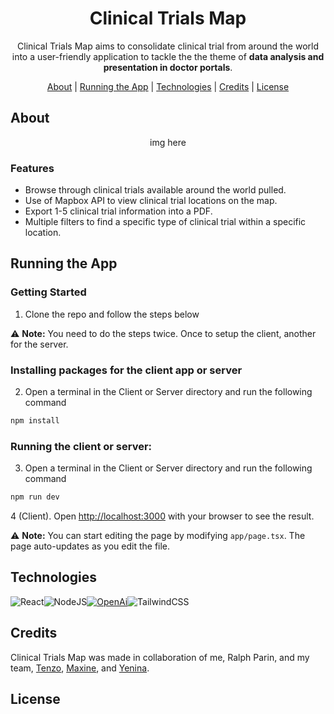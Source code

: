 <div align="center">

# Clinical Trials Map

Clinical Trials Map aims to consolidate clinical trial from around the world into a user-friendly application to tackle the the theme of <b>data analysis and presentation in doctor portals</b>.

[About](#about) | [Running the App](#running-the-app) | [Technologies](#technologies) | [Credits](#credits) | [License](#license)

</div>

## About

<div align="center">

img here

</div>

### Features
- Browse through clinical trials available around the world pulled.
- Use of Mapbox API to view clinical trial locations on the map.
- Export 1-5 clinical trial information into a PDF.
- Multiple filters to find a specific type of clinical trial within a specific location.

## Running the App

### Getting Started

1. Clone the repo and follow the steps below

⚠️ **Note:** You need to do the steps twice. Once to setup the client, another for the server.

### Installing packages for the client app or server

2. Open a terminal in the Client or Server directory and run the following command

```bash
npm install
```

### Running the client or server:

3. Open a terminal in the Client or Server directory and run the following command

```bash
npm run dev
```

4 (Client). Open [http://localhost:3000](http://localhost:3000) with your browser to see the result.

⚠️ **Note:**
You can start editing the page by modifying `app/page.tsx`. The page auto-updates as you edit the file.

## Technologies

![React][react-url]![NodeJS][nodejs-url][![OpenAi][openai.io]][openai-url]![TailwindCSS][tailwind-url]

## Credits

Clinical Trials Map was made in collaboration of me, Ralph Parin, and my team, [Tenzo][tenzo-url], [Maxine][maxine-url], and [Yenina][yen-url].

## License





<!-- MARKDOWN LINKS & IMAGES -->

[react-url]:https://img.shields.io/badge/react-%2320232a.svg?style=for-the-badge&logo=react&logoColor=%2361DAFB
[nodejs-url]: https://img.shields.io/badge/node.js-6DA55F?style=for-the-badge&logo=node.js&logoColor=white
[openai.io]: https://img.shields.io/badge/OpenAi-000000?style=for-the-badge&logo=openai&logoColor=white
[openai-url]: https://platform.openai.com/
[tailwind-url]: https://img.shields.io/badge/tailwindcss-%2338B2AC.svg?style=for-the-badge&logo=tailwind-css&logoColor=white


[tenzo-url]: https://github.com/Alfendi
[maxine-url]: https://github.com/mgjypil
[yen-url]: https://github.com/yen-lei

